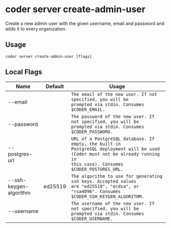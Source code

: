 # coder server create-admin-user

Create a new admin user with the given username, email and password and adds it to every organization.
## Usage
```console
coder server create-admin-user [flags]
```

## Local Flags
| Name |  Default | Usage |
| ---- |  ------- | ----- |
| --email |  | <code>The email of the new user. If not specified, you will be prompted via stdin. Consumes $CODER_EMAIL.</code>|
| --password |  | <code>The password of the new user. If not specified, you will be prompted via stdin. Consumes $CODER_PASSWORD.</code>|
| --postgres-url |  | <code>URL of a PostgreSQL database. If empty, the built-in PostgreSQL deployment will be used (Coder must not be already running in this case). Consumes $CODER_POSTGRES_URL.</code>|
| --ssh-keygen-algorithm | ed25519 | <code>The algorithm to use for generating ssh keys. Accepted values are "ed25519", "ecdsa", or "rsa4096". Consumes $CODER_SSH_KEYGEN_ALGORITHM.</code>|
| --username |  | <code>The username of the new user. If not specified, you will be prompted via stdin. Consumes $CODER_USERNAME.</code>|